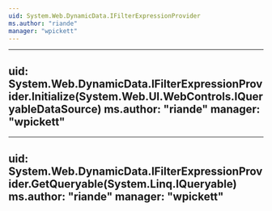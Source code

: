 ```yaml
---
uid: System.Web.DynamicData.IFilterExpressionProvider
ms.author: "riande"
manager: "wpickett"
---
```


---
uid: System.Web.DynamicData.IFilterExpressionProvider.Initialize(System.Web.UI.WebControls.IQueryableDataSource)
ms.author: "riande"
manager: "wpickett"
---

---
uid: System.Web.DynamicData.IFilterExpressionProvider.GetQueryable(System.Linq.IQueryable)
ms.author: "riande"
manager: "wpickett"
---

